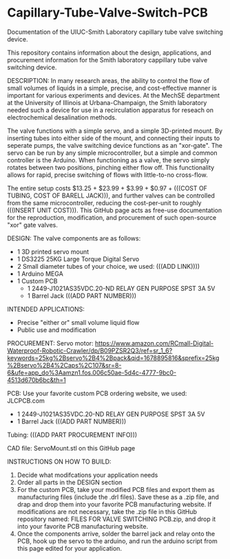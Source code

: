 # Capillary-Tube-Valve-Switch-PCB
Documentation of the UIUC-Smith Laboratory capillary tube valve switching device.

This repository contains information about the design, applications, and procurement information for the Smith laboratory cappillary tube valve switching device.

DESCRIPTION:
  In many research areas, the ability to control the flow of small volumes of liquids in a simple, precise, and cost-effective manner is important for various experiments and devices. At the MechSE department at the University of Illinois at Urbana-Champaign, the Smith laboratory needed such a device for use in a recirculation apparatus for reseach on electrochemical desalination methods. 
  
  The valve functions with a simple servo, and a simple 3D-printed mount. By inserting tubes into either side of the mount, and connecting their inputs to seperate pumps, the valve switching device functions as an "xor-gate". The servo can be run by any simple microcontroller, but a simple and common controller is the Arduino. When functioning as a valve, the servo simply rotates between two positions, pinching either flow off. This functionality allows for rapid, precise switching of flows with little-to-no cross-flow.

  The entire setup costs $13.25 + $23.99 + $3.99 + $0.97 + (((COST OF TUBING, COST OF BARELL JACK))), and further valves can be controlled from the same microcontroller, reducing the cost-per-unit to roughly (((INSERT UNIT COST))). This GitHub page acts as free-use documentation for the reproduction, modification, and procurement of such open-source "xor" gate valves. 

DESIGN:
The valve components are as follows:
- 1 3D printed servo mount
- 1 DS3225 25KG Large Torque Digital Servo
- 2 Small diameter tubes of your choice, we used: (((ADD LINK))))
- 1 Arduino MEGA
- 1 Custom PCB
    - 1 2449-J1021AS35VDC.20-ND	RELAY GEN PURPOSE SPST 3A 5V
    - 1 Barrel Jack (((ADD PART NUMBER)))

INTENDED APPLICATIONS:
  - Precise "either or" small volume liquid flow
  - Public use and modification

PROCUREMENT:
Servo motor: https://www.amazon.com/RCmall-Digital-Waterproof-Robotic-Crawler/dp/B09PZSR2Q3/ref=sr_1_6?keywords=25kg%2Bservo%2B4%2Bpack&qid=1678895816&sprefix=25kg%2Bservo%2B4%2Caps%2C107&sr=8-6&ufe=app_do%3Aamzn1.fos.006c50ae-5d4c-4777-9bc0-4513d670b6bc&th=1

PCB: Use your favorite custom PCB ordering website, we used: JLCPCB.com
  - 1 2449-J1021AS35VDC.20-ND	RELAY GEN PURPOSE SPST 3A 5V
  - 1 Barrel Jack (((ADD PART NUMBER)))

Tubing: (((ADD PART PROCUREMENT INFO)))

CAD file: ServoMount.stl on this GitHub page

INSTRUCTIONS ON HOW TO BUILD:
1. Decide what modifcations your application needs
2. Order all parts in the DESIGN section
3. For the custom PCB, take your modified PCB files and export them as manufacturing files (include the .drl files). Save these as a .zip file, and drap and drop them into your favorite PCB manufacturing website. If modifications are not necessary, take the .zip file in this GitHub repository named: FILES FOR VALVE SWITCHING PCB.zip, and drop it into your favorite PCB manufacturing website.
4. Once the components arrive, solder the barrel jack and relay onto the PCB, hook up the servo to the arduino, and run the arduino script from this page edited for your application.
